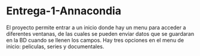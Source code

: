 # Entrega-1-Annacondia

El proyecto permite entrar a un inicio donde hay un menu para acceder a diferentes ventanas, de las cuales se pueden enviar datos que se guardaran en la BD cuando se llenen los campos. Hay tres opciones en el menu de inicio: peliculas, series y documentales. 
